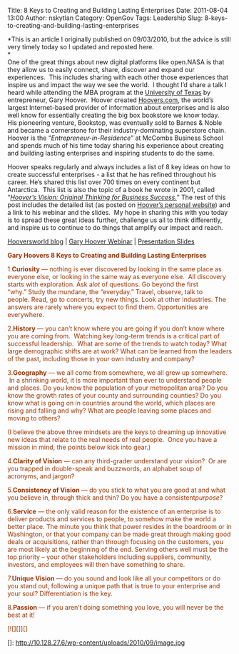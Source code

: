 Title: 8 Keys to Creating and Building Lasting Enterprises
Date: 2011-08-04 13:00
Author: nskytlan
Category: OpenGov
Tags: Leadership
Slug: 8-keys-to-creating-and-building-lasting-enterprises

*This is an article I originally published on 09/03/2010, but the advice
is still very timely today so I updated and reposted here.  
*  
One of the great things about new digital platforms like open.NASA is
that they allow us to easily connect, share, discover and expand our
experiences.  This includes sharing with each other those experiences
that inspire us and impact the way we see the world.  I thought I’d
share a talk I heard while attending the MBA program at the [University
of Texas][] by entrepreneur, Gary Hoover.  Hoover created
[Hoovers.com][], the world’s largest Internet-based provider of
information about enterprises and is also well know for essentially
creating the big box bookstore we know today.  His pioneering venture,
Bookstop, was eventually sold to Barnes & Noble and became a cornerstone
for their industry-dominating superstore chain. Hoover is the
“*Entrepreneur-in-Residence*” at McCombs Business School and spends much
of his time today sharing his experience about creating and building
lasting enterprises and inspiring students to do the same.

Hoover speaks regularly and always includes a list of 8 key ideas on how
to create successful enterprises - a list that he has refined throughout
his career. He’s shared this list over 700 times on every continent but
Antarctica.  This list is also the topic of a book he wrote in 2001,
called “*[Hoover’s Vision: Original Thinking for Business Success.][]*”
The rest of this post includes the detailed list (as posted on [Hoover’s
personal website][]) and a link to his webinar and the slides.  My hope
in sharing this with you today is to spread these great ideas further,
challenge us all to think differently, and inspire us to continue to do
things that amplify our impact and reach.

[Hooversworld blog][Hoover’s personal website] | [Gary Hoover Webinar][]
| [Presentation Slides][]

**<span style="color: #993300;">Gary Hoovers 8 Keys to Creating and
Building Lasting Enterprises</span>**

<span style="color: #993300;">1.</span>**<span
style="color: #993300;">Curiosity</span>**<span style="color: #993300;">
— nothing is ever discovered by looking in the same place as everyone
else, or looking in the same way as everyone else.  All discovery starts
with exploration. Ask a</span>*<span
style="color: #993300;">lot</span>*<span style="color: #993300;"> of
questions. Go beyond the first “why.” Study the mundane, the
“everyday.” Travel, observe, talk to people. Read, go to concerts, try
new things. Look at other industries. The answers are rarely where you
expect to find them. Opportunities are everywhere.</span>

<span style="color: #993300;">2.</span>**<span
style="color: #993300;">History</span>**<span style="color: #993300;"> —
you can’t know where you are going if you don’t know where you are
coming from.  Watching key long-term trends is a critical part of
successful leadership.  What are some of the trends to watch today? What
large demographic shifts are at work? What can be learned from the
leaders of the past, including those in your own industry and
company?</span>

<span style="color: #993300;">3.</span>**<span
style="color: #993300;">Geography</span>**<span style="color: #993300;">
— we all come from somewhere, we all grew up somewhere.  In a shrinking
world, it is more important than ever to understand people and
places. Do you know the population of your metropolitan area? Do you
know the growth rates of your county and surrounding counties? Do you
know what is going on in countries around the world, which places are
rising and falling and why? What are people leaving some places and
moving to others?</span>

<span style="color: #993300;">(I believe the above three mindsets are
the keys to dreaming up innovative new ideas that relate to the real
needs of real people.  Once you have a mission in mind, the points below
kick into gear.)</span>

<span style="color: #993300;">4.</span>**<span
style="color: #993300;">Clarity of Vision</span>**<span
style="color: #993300;"> — can any third-grader understand your vision?
 Or are you trapped in double-speak and buzzwords, an alphabet soup of
acronyms, and jargon?</span>

<span style="color: #993300;">5.</span>**<span
style="color: #993300;">Consistency of Vision</span>**<span
style="color: #993300;"> — do you stick to what you are good at and what
you believe in, through thick and thin? Do you have a
consistent</span>*<span style="color: #993300;">purpose</span>*<span
style="color: #993300;">?</span>

<span style="color: #993300;">6.</span>**<span
style="color: #993300;">Service</span>**<span style="color: #993300;"> —
the only valid reason for the existence of an enterprise is to deliver
products and services to people, to somehow make the world a better
place. The minute you think that power resides in the boardroom or in
Washington, or that your company can be made great through making good
deals or acquisitions, rather than through focusing on the customers,
you are most likely at the beginning of the end. Serving others well
must be the top priority – your other stakeholders including suppliers,
community, investors, and employees will then have something to
share.</span>

<span style="color: #993300;">7.</span>**<span
style="color: #993300;">Unique Vision</span>**<span
style="color: #993300;"> — do you sound and look like all your
competitors or do you stand out, following a unique path that is true to
your enterprise and your soul? Differentiation is the key.</span>

<span style="color: #993300;">8.</span>**<span
style="color: #993300;">Passion</span>**<span style="color: #993300;"> —
if you aren’t doing something you love, you will never be the best at
it!</span>

<span style="color: #993300;">[![][]][]  
</span>

  [University of Texas]: http://www.utexas.edu/
  [Hoovers.com]: http://www.hoovers.com/
  [Hoover’s Vision: Original Thinking for Business Success.]: http://www.amazon.com/Hoovers-Vision-Original-Thinking-Business/dp/1587990598
  [Hoover’s personal website]: http://hooversworld.com/archives/2923
  [Gary Hoover Webinar]: https://meeting.austin.utexas.edu/p58638471/
  [Presentation Slides]: http://directory.mccombs.utexas.edu/site/DocServer/Hoover.pdf?docID=1281
  []: http://10.128.27.6/wp-content/uploads/2010/09/image.jpg
